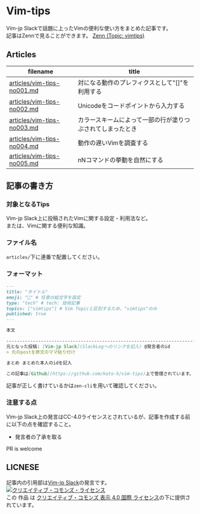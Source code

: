 # Vim-tips

Vim-jp Slackで話題に上ったVimの便利な使い方をまとめた記事です。  
記事はZennで見ることができます。
[Zenn (Topic: vimtips)](https://zenn.dev/topics/vimtips)

## Articles

| filename | title |
| -- | -- |
| [articles/vim-tips-no001.md](articles/vim-tips-no001.md) | 対になる動作のプレフィクスとして"[]"を利用する |
| [articles/vim-tips-no002.md](articles/vim-tips-no002.md) | Unicodeをコードポイントから入力する |
| [articles/vim-tips-no003.md](articles/vim-tips-no003.md) | カラースキームによって一部の行が塗りつぶされてしまったとき |
| [articles/vim-tips-no004.md](articles/vim-tips-no004.md) | 動作の遅いVimを調査する |
| [articles/vim-tips-no005.md](articles/vim-tips-no005.md) | nNコマンドの挙動を自然にする |

## 記事の書き方

### 対象となるTips
Vim-jp Slack上に投稿されたVimに関する設定・利用法など。  
または、Vimに関する便利な知識。  

### ファイル名
`articles/`下に連番で配置してください。

### フォーマット
``` md
---
title: "タイトル"
emoji: "💨" # 任意の絵文字を設定
type: "tech" # tech: 技術記事
topics: ["vimtips"] # Vim Topicと区別するため、"vimtips"のみ
published: true
---

本文

-------------------------------------------------------------------------------
元となった投稿: [Vim-jp Slack](SlackLogへのリンクを記入) @発言者のid
> 元のpostを原文のママ貼り付け

まとめ まとめた本人のidを記入

この記事は[Github](https://github.com/kato-k/vim-tips)上で管理されています。情報の加筆・修正・記事の追加を歓迎します。
```
記事が正しく書けているかは`zen-cli`を用いて確認してください。

### 注意する点
Vim-jp Slack上の発言はCC-4.0ライセンスとされているが、記事を作成する前に以下の点を確認すること。  
- 発言者の了承を取る

PR is welcome

## LICNESE

記事内の引用部は[Vim-jp Slack](https://vim-jp.org/slacklog/)の発言です。  
<a rel="license" href="http://creativecommons.org/licenses/by/4.0/"><img alt="クリエイティブ・コモンズ・ライセンス" style="border-width:0" src="https://i.creativecommons.org/l/by/4.0/88x31.png" /></a><br />この 作品 は <a rel="license" href="http://creativecommons.org/licenses/by/4.0/">クリエイティブ・コモンズ 表示 4.0 国際 ライセンス</a>の下に提供されています。
